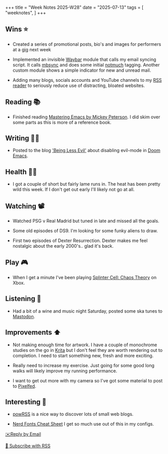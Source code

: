 +++
title = "Week Notes 2025-W28"
date = "2025-07-13"
tags = [
"weeknotes",
]
+++

## Wins ⭐

 - Created a series of promotional posts, bio's and images for performers at a [gig](https://www.ticketsource.co.uk/navigators-art-performance/yo-underground-4/e-ajgyzm) next week
 
 - Implemented an invisible [Waybar](https://github.com/Alexays/Waybar) module that calls my email syncing script. It calls [mbsync](https://isync.sourceforge.io/mbsync.html) and does some initial [notmuch](https://notmuchmail.org/) tagging. Another custom module shows a simple indicator for new and unread mail.
 
- Adding many blogs, socials accounts and YouTube channels to my [RSS reader](https://github.com/skeeto/elfeed) to seriously reduce use of distracting, bloated websites.
 
## Reading 📚

 - Finished reading [Mastering Emacs by Mickey Peterson](https://www.masteringemacs.org/). I did skim over some parts as this is more of a reference book.
 
## Writing ✍🏻

 - Posted to the blog ['Being Less Evil'](https://bledley.xyz/posts/2025-07-08-being-less-evil/) about disabling evil-mode in [Doom Emacs](https://github.com/doomemacs/doomemacs).
 
## Health 💪🏻

 - I got a couple of short but fairly lame runs in. The heat has been pretty wild this week. If I don't get out early I'll likely not go at all.
 
## Watching 📽

 - Watched PSG v Real Madrid but tuned in late and missed all the goals.
 
 - Some old episodes of DS9. I'm looking for some funky aliens to draw.
 
 - First two episodes of Dexter Resurrection. Dexter makes me feel nostalgic about the early 2000's.. glad it's back.
 
## Play 🎮

 - When I get a minute I've been playing [Splinter Cell: Chaos Theory](https://en.wikipedia.org/wiki/Tom_Clancy%27s_Splinter_Cell:_Chaos_Theory) on Xbox.
 
## Listening 🎵

 - Had a bit of a wine and music night Saturday, posted some ska tunes to [Mastodon](https://mastodon.social/@bledley).
 
## Improvements ⬆

 - Not making enough time for artwork. I have a couple of monochrome studies on the go in [Krita](https://krita.org/en/) but I don't feel they are worth rendering out to completion. I need to start something new, fresh and more exciting.
 
 - Really need to increase my exercise. Just going for some good long walks will likely improve my running performance.
 
 - I want to get out more with my camera so I've got some material to post to [Pixelfed](https://pixelfed.social/bledley).
 
 
## Interesting 🤔

- [powRSS](https://powrss.com/index.html) is a nice way to discover lots of small web blogs.

- [Nerd Fonts Cheat Sheet](https://www.nerdfonts.com/cheat-sheet) I get so much use out of this in my configs.


[✉️Reply by Email](mailto:bledley@posteo.com)

[📰  Subscribe with RSS](https://bledley.xyz/index.xml)
